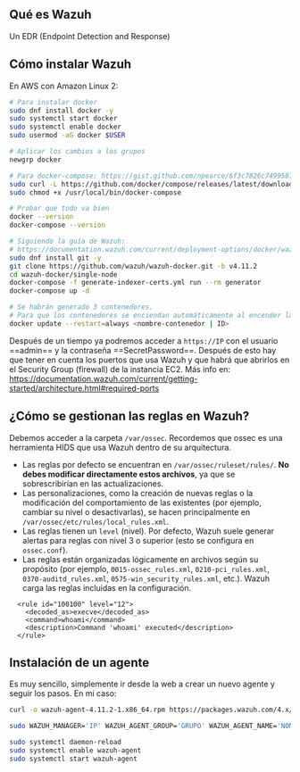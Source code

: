 
## Qué es Wazuh
Un EDR (Endpoint Detection and Response)


## Cómo instalar Wazuh
En AWS con Amazon Linux 2:

```bash
# Para instalar docker
sudo dnf install docker -y
sudo systemctl start docker
sudo systemctl enable docker
sudo usermod -aG docker $USER

# Aplicar los cambios a los grupos
newgrp docker

# Para docker-compose: https://gist.github.com/npearce/6f3c7826c7499587f00957fee62f8ee9
sudo curl -L https://github.com/docker/compose/releases/latest/download/docker-compose-$(uname -s)-$(uname -m) -o /usr/local/bin/docker-compose
sudo chmod +x /usr/local/bin/docker-compose

# Probar que todo va bien
docker --version
docker-compose --version

# Siguiendo la guía de Wazuh: 
# https://documentation.wazuh.com/current/deployment-options/docker/wazuh-container.html
sudo dnf install git -y
git clone https://github.com/wazuh/wazuh-docker.git -b v4.11.2
cd wazuh-docker/single-node
docker-compose -f generate-indexer-certs.yml run --rm generator
docker-compose up -d

# Se habrán generado 3 contenedores. 
# Para que los contenedores se enciendan automáticamente al encender la instancia
docker update --restart=always <nombre-contenedor | ID>
```

Después de un tiempo ya podremos acceder a `https://IP` con el usuario ==admin== y la contraseña ==SecretPassword==. 
Después de esto hay que tener en cuenta los puertos que usa Wazuh y que habrá que abrirlos en el Security Group (firewall) de la instancia EC2. Más info en: https://documentation.wazuh.com/current/getting-started/architecture.html#required-ports


## ¿Cómo se gestionan las reglas en Wazuh?
Debemos acceder a la carpeta `/var/ossec`. Recordemos que ossec es una herramienta HIDS que usa Wazuh dentro de su arquitectura.

- Las reglas por defecto se encuentran en `/var/ossec/ruleset/rules/`. **No debes modificar directamente estos archivos**, ya que se sobrescribirían en las actualizaciones.
- Las personalizaciones, como la creación de nuevas reglas o la modificación del comportamiento de las existentes (por ejemplo, cambiar su nivel o desactivarlas), se hacen principalmente en `/var/ossec/etc/rules/local_rules.xml`.
- Las reglas tienen un `level` (nivel). Por defecto, Wazuh suele generar alertas para reglas con nivel 3 o superior (esto se configura en `ossec.conf`).
- Las reglas están organizadas lógicamente en archivos según su propósito (por ejemplo, `0015-ossec_rules.xml`, `0210-pci_rules.xml`, `0370-auditd_rules.xml`, `0575-win_security_rules.xml`, etc.). Wazuh carga las reglas incluidas en la configuración.

```
  <rule id="100100" level="12">
    <decoded_as>execve</decoded_as>
    <command>whoami</command>
    <description>Command 'whoami' executed</description>
  ​</rule>
```


## Instalación de un agente
Es muy sencillo, simplemente ir desde la web a crear un nuevo agente y seguir los pasos. En mi caso:

```bash
curl -o wazuh-agent-4.11.2-1.x86_64.rpm https://packages.wazuh.com/4.x/yum/wazuh-agent-4.11.2-1.x86_64.rpm

sudo WAZUH_MANAGER='IP' WAZUH_AGENT_GROUP='GRUPO' WAZUH_AGENT_NAME='NOMBRE' rpm -ihv wazuh-agent-4.11.2-1.x86_64.rpm

sudo systemctl daemon-reload
sudo systemctl enable wazuh-agent
sudo systemctl start wazuh-agent
```

